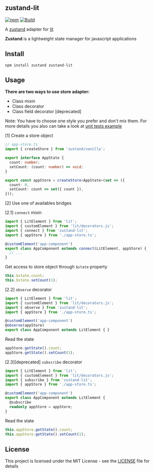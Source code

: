 ## zustand-lit

[![npm](https://img.shields.io/npm/v/zustand-lit)](https://www.npmjs.com/package/zustand-lit)
[![Build](https://img.shields.io/github/actions/workflow/status/ennjin/zustand-lit/publish.yml)](https://github.com/ennjin/zustand-lit/actions?query=workflow%3APublish)


A [zustand](https://github.com/pmndrs/zustand) adapter for [lit](https://github.com/lit/lit)

**Zustand** is a lightweight state manager for javascript applications

## Install

```
npm install zustand zustand-lit
```

## Usage

**There are two ways to use store adapter:**
 - Class mixin
 - Class decorator
 - Class field decorator [deprecated]

 Note: You have to choose one style you prefer and don't mix them.
 For more details you also can take a look at [unit tests example](./test/test-components.ts)

 
[1] Create a store object

```ts
// app-store.ts
import { createStore } from 'zustand/vanilla';

export interface AppState {
  count: number;
  setCount: (count: number) => void;
}

export const appStore = createStore<AppState>(set => ({
  count: 0,
  setCount: count => set({ count }),
}));
```

[2] Use one of availables bridges

[2.1] `connect` mixin

```ts
import { LitElement } from 'lit';
import { customElement } from 'lit/decorators.js';
import { connect } from 'zustand-lit';
import { appStore } from './app-store.ts'; 

@customElement('app-component')
export class AppComponent extends connect(LitElement, appStore) {
  // ...
}
```

Get access to store object through `$state` property

```ts
this.$state.count;
this.$state.setCount(1);
```

[2.2] `observe` decorator

```ts
import { LitElement } from 'lit';
import { customElement } from 'lit/decorators.js';
import { observe } from 'zustand-lit';
import { appStore } from './app-store.ts'; 

@customElement('app-component')
@observe(appStore)
export class AppComponent extends LitElement { }
```

Read the state

```ts
appStore.getState().count;
appStore.getState().setCount(1);
```

[2.3][deprecated] `subscribe` decorator

```ts
import { LitElement } from 'lit';
import { customElement } from 'lit/decorators.js';
import { subscribe } from 'zustand-lit';
import { appStore } from './app-store.ts'; 

@customElement('app-component')
export class AppComponent extends LitElement {
  @subscribe 
  readonly appStore = appStore;
}
```

Read the state

```ts
this.appStore.getState().count;
this.appStore.getState().setCount(1);
```


## License
This project is licensed under the MIT License - see the [LICENSE](./LICENSE.md) file for details
